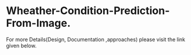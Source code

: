 # Wheather-Condition-Prediction-From-Image.
For more Details(Design, Documentation ,approaches) please visit the link given below.
